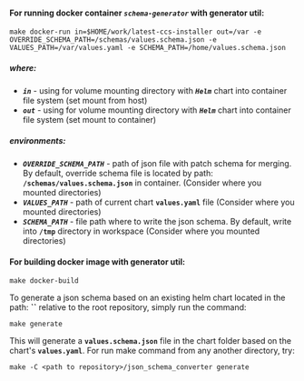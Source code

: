 #### For running docker container ***`schema-generator`*** with generator util:
```shell
make docker-run in=$HOME/work/latest-ccs-installer out=/var -e OVERRIDE_SCHEMA_PATH=/schemas/values.schema.json -e VALUES_PATH=/var/values.yaml -e SCHEMA_PATH=/home/values.schema.json
```
##### where:
- ***`in`*** - using for volume mounting directory with ***`Helm`*** chart into container file system (set mount from host)
- ***`out`*** - using for volume mounting directory with ***`Helm`*** chart into container file system (set mount to container)
##### environments:
- ***`OVERRIDE_SCHEMA_PATH`*** - path of json file with patch schema for merging. By default, override schema file is located by path: ****`/schemas/values.schema.json`**** in container. (Consider where you mounted directories)
- ***`VALUES_PATH`*** - path of current chart ****`values.yaml`**** file (Consider where you mounted directories)
- ***`SCHEMA_PATH`*** - file path where to write the json schema. By default, write into ****`/tmp`**** directory in workspace (Consider where you mounted directories)

#### For building docker image with generator util:
```shell
make docker-build
```

To generate a json schema based on an existing helm chart located in the path:
****``****
relative to the root repository, simply run the command: 
```shell
make generate
```
This will generate a ****`values.schema.json`**** file in the chart folder based on the chart's ****`values.yaml`****.
For run make command from any another directory, try:
```shell
make -C <path to repository>/json_schema_converter generate
```